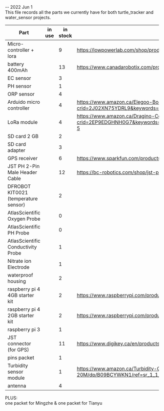 -- 2022 Jun 1  
This file records all the parts we currently have for both turtle_tracker and water_sensor projects.

| Part | in use | in stock | order link | 
| ---      | ---      | ---      | ---      |
| Micro-controller + lora   |          | 9  | https://lowpowerlab.com/shop/product/145 |
| battery 400mAh   |    | 13   | https://www.canadarobotix.com/products/940?variant=14423573397553 |
| EC sensor |  | 3 | |
| PH sensor | | 1 | |
| ORP sensor | | 4 | |
| Arduido micro controller |  | 4 | https://www.amazon.ca/Elegoo-Board-ATmega328P-ATMEGA16U2-Arduino/dp/B01EWOE0UU/ref=sr_1_15?crid=2J02XN75YDRL9&keywords=arduino&qid=1648497520&sprefix=arduino%2Caps%2C75&sr=8-15 |
| LoRa module |  | 4 | https://www.amazon.ca/Dragino-Compatible-Arduino-Leonardo-Consumption/dp/B07HD1MH3J/ref=sr_1_5?crid=2EP9EDGHNH0G7&keywords=lora+shield&qid=1648497660&sprefix=lora+shield%2Caps%2C64&sr=8-5 | 
| SD card 2 GB |  | 2 | |
| SD card adapter |  | 3 | |
| GPS receiver  |  | 6 | https://www.sparkfun.com/products/13670 |
| JST PH 2-Pin Male Header Cable |  | 12 | https://bc-robotics.com/shop/jst-ph-2-pin-cable-male-conenctor/ |
| DFROBOT KIT0021 (temperature sensor) | | 2 | |
| AtlasScientific Oxygen Probe | | 0 | |
| AtlasScientific PH Probe | | 0 | |
| AtlasScientific Conductivity Probe | | 1 | |
| Nitrate ion Electrode | | 1 | |
| waterproof housing |  | 2 | |
| raspberry pi 4 4GB starter kit |  | 2 | https://www.raspberrypi.com/products/raspberry-pi-4-model-b/ |
| raspberry pi 4 2GB starter kit |  | 2 | https://www.raspberrypi.com/products/raspberry-pi-4-model-b/ |
| raspberry pi 3 |  | 1 |  |
| JST connector (for GPS) |  | 11 | https://www.digikey.ca/en/products/detail/sparkfun-electronics/PRT-10361/6605206 |
| pins packet | | 1 | |
| Turbidity sensor module | | 1 | https://www.amazon.ca/Turbidity-Quality-Monitoring-Detection-TSW-20M/dp/B09BCYWKN1/ref=sr_1_1_sspa | 
| antenna | | 4 | |


PLUS:  
one packet for Mingzhe & one packet for Tianyu


